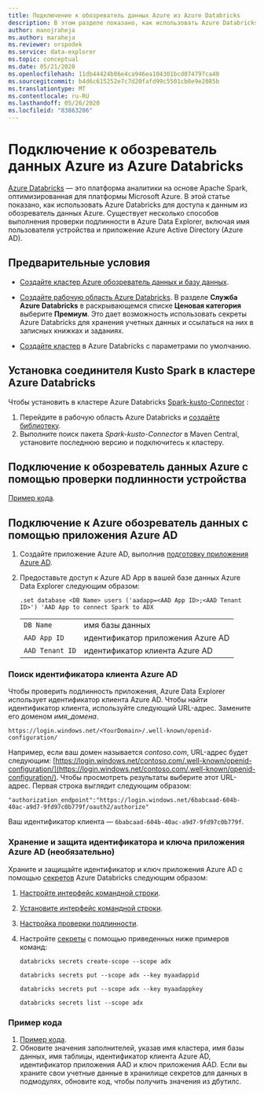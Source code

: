 ```yaml
---
title: Подключение к обозреватель данных Azure из Azure Databricks
description: В этом разделе показано, как использовать Azure Databricks для доступа к данным из обозреватель данных Azure.
author: manojraheja
ms.author: maraheja
ms.reviewer: orspodek
ms.service: data-explorer
ms.topic: conceptual
ms.date: 05/21/2020
ms.openlocfilehash: 11db44424b86e4ca946ea104301bcd074797ca40
ms.sourcegitcommit: b4d6c615252e7c7d20fafd99c5501cb0e9e2085b
ms.translationtype: MT
ms.contentlocale: ru-RU
ms.lasthandoff: 05/26/2020
ms.locfileid: "83863206"
---
```

# <a name="connect-to-azure-data-explorer-from-azure-databricks"></a>Подключение к обозреватель данных Azure из Azure Databricks

[Azure Databricks](https://docs.microsoft.com/azure/azure-databricks/what-is-azure-databricks) — это платформа аналитики на основе Apache Spark, оптимизированная для платформы Microsoft Azure. В этой статье показано, как использовать Azure Databricks для доступа к данным из обозреватель данных Azure. Существует несколько способов выполнения проверки подлинности в Azure Data Explorer, включая имя пользователя устройства и приложение Azure Active Directory (Azure AD).
 
## <a name="prerequisites"></a>Предварительные условия

- [Создайте кластер Azure обозреватель данных и базу данных](create-cluster-database-portal.md).
- [Создайте рабочую область Azure Databricks](/azure/azure-databricks/quickstart-create-databricks-workspace-portal#create-an-azure-databricks-workspace). В разделе **Служба Azure Databricks** в раскрывающемся списке **Ценовая категория** выберите **Премиум**. Это дает возможность использовать секреты Azure Databricks для хранения учетных данных и ссылаться на них в записных книжках и заданиях.

- [Создайте кластер](https://docs.azuredatabricks.net/user-guide/clusters/create.html) в Azure Databricks с параметрами по умолчанию.

 ## <a name="install-the-kusto-spark-connector-on-your-azure-databricks-cluster"></a>Установка соединителя Kusto Spark в кластере Azure Databricks

Чтобы установить в кластере Azure Databricks [Spark-kusto-Connector](https://mvnrepository.com/artifact/com.microsoft.azure.kusto/spark-kusto-connector) :

1. Перейдите в рабочую область Azure Databricks и [создайте библиотеку](https://docs.azuredatabricks.net/user-guide/libraries.html#create-a-library).
1. Выполните поиск пакета *Spark-kusto-Connector* в Maven Central, установите последнюю версию и подключитесь к кластеру. 

## <a name="connect-to-azure-data-explorer-by-using-a-device-authentication"></a>Подключение к обозреватель данных Azure с помощью проверки подлинности устройства

[Пример кода](https://github.com/Azure/azure-kusto-spark/blob/master/samples/src/main/python/pyKusto.py).

## <a name="connect-to-azure-data-explorer-by-using-an-azure-ad-app"></a>Подключение к Azure обозреватель данных с помощью приложения Azure AD

1. Создайте приложение Azure AD, выполнив [подготовку приложения Azure AD](kusto/management/access-control/how-to-provision-aad-app.md).
1. Предоставьте доступ к Azure AD App в вашей базе данных Azure Data Explorer следующим образом:

    ```kusto
    .set database <DB Name> users ('aadapp=<AAD App ID>;<AAD Tenant ID>') 'AAD App to connect Spark to ADX
    ```
    |   |   |
    | - | - |
    | ```DB Name``` | имя базы данных |
    | ```AAD App ID``` | идентификатор приложения Azure AD |
    | ```AAD Tenant ID``` | идентификатор клиента Azure AD |

### <a name="find-your-azure-ad-tenant-id"></a>Поиск идентификатора клиента Azure AD

Чтобы проверить подлинность приложения, Azure Data Explorer использует идентификатор клиента Azure AD. Чтобы найти идентификатор клиента, используйте следующий URL-адрес. Замените его доменом *имя_домена*.

```
https://login.windows.net/<YourDomain>/.well-known/openid-configuration/
```

Например, если ваш домен называется *contoso.com*, URL-адрес будет следующим: [https://login.windows.net/contoso.com/.well-known/openid-configuration/](https://login.windows.net/contoso.com/.well-known/openid-configuration/). Чтобы просмотреть результаты выберите этот URL-адрес. Первая строка выглядит следующим образом: 

```
"authorization_endpoint":"https://login.windows.net/6babcaad-604b-40ac-a9d7-9fd97c0b779f/oauth2/authorize"
```

Ваш идентификатор клиента — `6babcaad-604b-40ac-a9d7-9fd97c0b779f`. 

### <a name="store-and-secure-your-azure-ad-app-id-and-key-optional"></a>Хранение и защита идентификатора и ключа приложения Azure AD (необязательно)  

Храните и защищайте идентификатор и ключ приложения Azure AD с помощью [секретов](https://docs.azuredatabricks.net/user-guide/secrets/index.html#secrets) Azure Databricks следующим образом:

1. [Настройте интерфейс командной строки](https://docs.azuredatabricks.net/user-guide/dev-tools/databricks-cli.html#set-up-the-cli).
1. [Установите интерфейс командной строки](https://docs.azuredatabricks.net/user-guide/dev-tools/databricks-cli.html#install-the-cli). 
1. [Настройка проверки подлинности](https://docs.azuredatabricks.net/user-guide/dev-tools/databricks-cli.html#set-up-authentication).
1. Настройте [секреты](https://docs.azuredatabricks.net/user-guide/secrets/index.html#secrets) с помощью приведенных ниже примеров команд:

    ```databricks secrets create-scope --scope adx```

    ```databricks secrets put --scope adx --key myaadappid```

    ```databricks secrets put --scope adx --key myaadappkey```

    ```databricks secrets list --scope adx```

### <a name="sample-code"></a>Пример кода

1. [Пример кода](https://github.com/Azure/azure-kusto-spark/blob/master/samples/src/main/python/pyKusto.py). 
1. Обновите значения заполнителей, указав имя кластера, имя базы данных, имя таблицы, идентификатор клиента Azure AD, идентификатор приложения AAD и ключ приложения AAD. Если вы храните свои учетные данные в хранилище секретов для данных в подмодулях, обновите код, чтобы получить значения из дбутилс.
